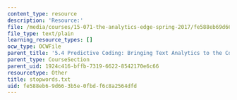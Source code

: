 ```yaml
---
content_type: resource
description: 'Resource:'
file: /media/courses/15-071-the-analytics-edge-spring-2017/fe588eb69d663b5e0fbdf6c8a2564dfd_stopwords.txt
file_type: text/plain
learning_resource_types: []
ocw_type: OCWFile
parent_title: '5.4 Predictive Coding: Bringing Text Analytics to the Courtroom  (Recitation)'
parent_type: CourseSection
parent_uid: 1924c416-bffb-7319-6622-8542170e6c66
resourcetype: Other
title: stopwords.txt
uid: fe588eb6-9d66-3b5e-0fbd-f6c8a2564dfd
---
```

